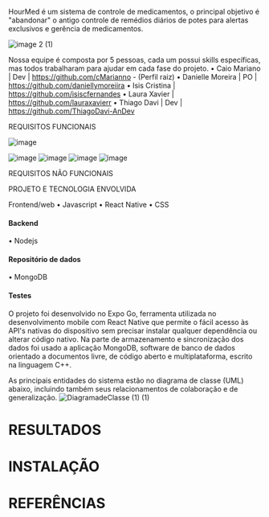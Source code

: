 HourMed é um sistema de controle de medicamentos, o principal objetivo é "abandonar" o antigo controle de remédios diários de potes para alertas exclusivos e gerência de medicamentos.

![image 2 (1)](https://user-images.githubusercontent.com/61214124/120929062-de8f8b80-c6bd-11eb-9848-72b8f9ed11c0.png)


Nossa equipe é composta por 5 pessoas, cada um possui skills específicas, mas todos trabalharam para ajudar em cada fase do projeto.
• Caio Mariano | Dev | https://github.com/cMarianno - (Perfil raiz)
• Danielle Moreira | PO | https://github.com/daniellymoreiira
• Isis Cristina | https://github.com/isiscfernandes
• Laura Xavier | https://github.com/lauraxavierr
• Thiago Davi | Dev | https://github.com/ThiagoDavi-AnDev

REQUISITOS FUNCIONAIS

![image](https://user-images.githubusercontent.com/61214124/120940648-b5d6b880-c6f4-11eb-8624-76d7484dfdd9.png)

![image](https://user-images.githubusercontent.com/61214124/120930136-77280a80-c6c2-11eb-878a-6ae6aa38f416.png)
![image](https://user-images.githubusercontent.com/61214124/120930156-8ad37100-c6c2-11eb-8ca2-5cd219ac3ff3.png)
![image](https://user-images.githubusercontent.com/61214124/120930604-624c7680-c6c4-11eb-8b49-8f4e86f5fedb.png)
![image](https://user-images.githubusercontent.com/61214124/120930621-77290a00-c6c4-11eb-88a0-e6926718d296.png)


REQUISITOS NÃO FUNCIONAIS

PROJETO E TECNOLOGIA ENVOLVIDA

Frontend/web
  • Javascript
  • React Native
  • CSS

#### Backend
  • Nodejs

  
#### Repositório de dados
  • MongoDB
  
#### Testes
O projeto foi desenvolvido no Expo Go, ferramenta utilizada no desenvolvimento mobile com React Native que permite o fácil acesso às API's nativas do dispositivo sem precisar instalar qualquer dependência ou alterar código nativo. Na parte de armazenamento e sincronização dos dados foi usado a aplicação MongoDB,  software de banco de dados orientado a documentos livre, de código aberto e multiplataforma, escrito na linguagem C++.

As principais entidades do sistema estão no diagrama de classe (UML) abaixo, incluindo também seus relacionamentos de colaboração e de generalização.
![DiagramadeClasse (1) (1)](https://user-images.githubusercontent.com/61214124/120932589-d12dcd80-c6cc-11eb-96c3-dd984abb11d9.png)


# RESULTADOS

# INSTALAÇÃO

# REFERÊNCIAS
